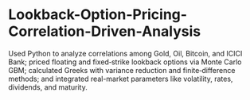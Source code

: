 # Lookback-Option-Pricing-Correlation-Driven-Analysis
Used Python to analyze correlations among Gold, Oil, Bitcoin, and ICICI Bank; priced floating and fixed‑strike lookback options via Monte Carlo GBM; calculated Greeks with variance reduction and finite‑difference methods; and integrated real-market parameters like volatility, rates, dividends, and maturity.
